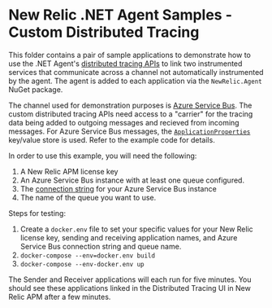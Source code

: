 # New Relic .NET Agent Samples - Custom Distributed Tracing

This folder contains a pair of sample applications to demonstrate how to use the .NET Agent's [distributed tracing APIs](https://docs.newrelic.com/docs/apm/agents/net-agent/configuration/distributed-tracing-net-agent/#manual-instrumentation) to link two instrumented services that communicate across a channel not automatically instrumented by the agent.
The agent is added to each application via the `NewRelic.Agent` NuGet package.

The channel used for demonstration purposes is [Azure Service Bus](https://learn.microsoft.com/en-us/dotnet/api/overview/azure/messaging.servicebus-readme?view=azure-dotnet).
The custom distributed tracing APIs need access to a "carrier" for the tracing data being added to outgoing messages and recieved from incoming messages.  For Azure Service Bus messages, the [`ApplicationProperties`](https://learn.microsoft.com/en-us/dotnet/api/azure.messaging.servicebus.servicebusmessage.applicationproperties?view=azure-dotnet) key/value store is used. Refer to the example code for details.

In order to use this example, you will need the following:

1. A New Relic APM license key
2. An Azure Service Bus instance with at least one queue configured.
3. The [connection string](https://learn.microsoft.com/en-us/azure/service-bus-messaging/service-bus-dotnet-how-to-use-topics-subscriptions?tabs=connection-string#get-the-connection-string) for your Azure Service Bus instance
4. The name of the queue you want to use.

Steps for testing:

1. Create a `docker.env` file to set your specific values for your New Relic license key, sending and receiving application names, and Azure Service Bus connection string and queue name.
2. `docker-compose --env=docker.env build`
3. `docker-compose --env-docker.env up`

The Sender and Receiver applications will each run for five minutes. You should see these applications linked in the Distributed Tracing UI in New Relic APM after a few minutes.
